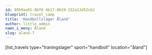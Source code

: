 ```yaml
---
id: 89b9aa91-8bf6-4b17-8619-152a13d52cb2
blueprint: travel_camp
title: 'Handbollsläger Åland'
author: little_admin
namn_i_meny: Åland
slug: aland-7
---
```

<p>[list_travels type="traningslager" sport="handboll" location="åland"]</p>
